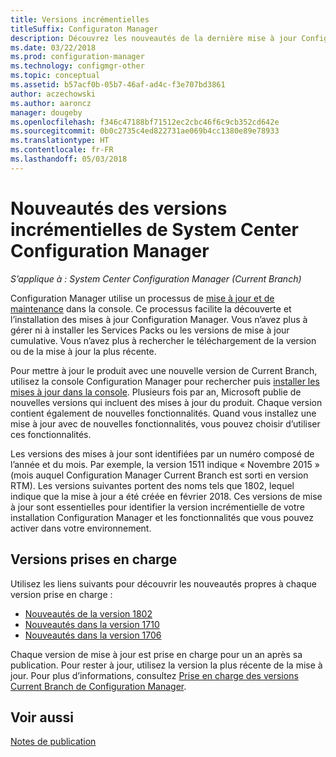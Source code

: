 ```yaml
---
title: Versions incrémentielles
titleSuffix: Configuraton Manager
description: Découvrez les nouveautés de la dernière mise à jour Configuration Manager.
ms.date: 03/22/2018
ms.prod: configuration-manager
ms.technology: configmgr-other
ms.topic: conceptual
ms.assetid: b57acf0b-05b7-46af-ad4c-f3e707bd3861
author: aczechowski
ms.author: aaroncz
manager: dougeby
ms.openlocfilehash: f346c47188bf71512ec2cbc46f6c9cb352cd642e
ms.sourcegitcommit: 0b0c2735c4ed822731ae069b4cc1380e89e78933
ms.translationtype: HT
ms.contentlocale: fr-FR
ms.lasthandoff: 05/03/2018
---
```

# <a name="whats-new-in-system-center-configuration-manager-incremental-versions"></a>Nouveautés des versions incrémentielles de System Center Configuration Manager

*S’applique à : System Center Configuration Manager (Current Branch)*

 Configuration Manager utilise un processus de [mise à jour et de maintenance](/sccm/core/servers/manage/updates) dans la console. Ce processus facilite la découverte et l’installation des mises à jour Configuration Manager. Vous n’avez plus à gérer ni à installer les Services Packs ou les versions de mise à jour cumulative. Vous n’avez plus à rechercher le téléchargement de la version ou de la mise à jour la plus récente.

 Pour mettre à jour le produit avec une nouvelle version de Current Branch, utilisez la console Configuration Manager pour rechercher puis [installer les mises à jour dans la console](../../../core/servers/manage/install-in-console-updates.md). Plusieurs fois par an, Microsoft publie de nouvelles versions qui incluent des mises à jour du produit. Chaque version contient également de nouvelles fonctionnalités. Quand vous installez une mise à jour avec de nouvelles fonctionnalités, vous pouvez choisir d’utiliser ces fonctionnalités. 

 Les versions des mises à jour sont identifiées par un numéro composé de l’année et du mois. Par exemple, la version 1511 indique « Novembre 2015 » (mois auquel Configuration Manager Current Branch est sorti en version RTM). Les versions suivantes portent des noms tels que 1802, lequel indique que la mise à jour a été créée en février 2018. Ces versions de mise à jour sont essentielles pour identifier la version incrémentielle de votre installation Configuration Manager et les fonctionnalités que vous pouvez activer dans votre environnement.

## <a name="supported-versions"></a>Versions prises en charge
 Utilisez les liens suivants pour découvrir les nouveautés propres à chaque version prise en charge :
  - [Nouveautés de la version 1802](../../../core/plan-design/changes/whats-new-in-version-1802.md)
  - [Nouveautés dans la version 1710](../../../core/plan-design/changes/whats-new-in-version-1710.md)
  - [Nouveautés dans la version 1706](../../../core/plan-design/changes/whats-new-in-version-1706.md)  


 Chaque version de mise à jour est prise en charge pour un an après sa publication. Pour rester à jour, utilisez la version la plus récente de la mise à jour. Pour plus d’informations, consultez [Prise en charge des versions Current Branch de Configuration Manager](../../../core/servers/manage/current-branch-versions-supported.md).  


## <a name="see-also"></a>Voir aussi
[Notes de publication](/sccm/core/servers/deploy/install/release-notes)